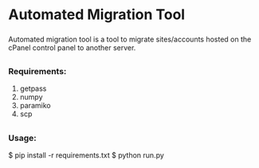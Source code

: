 # Automated Migration Tool

#####
Automated migration tool is a tool to migrate sites/accounts hosted on the cPanel control panel to another server.
#####
##
### Requirements: ###
1) getpass
2) numpy
3) paramiko
4) scp

##
### Usage: ###

$ pip install -r requirements.txt
$ python run.py